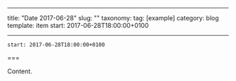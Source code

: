 
---
title: "Date 2017-06-28"
slug: ""
taxonomy:
tag: [example]
category: blog
template: item
start: 2017-06-28T18:00:00+0100

---

``start: 2017-06-28T18:00:00+0100``

===

Content.
